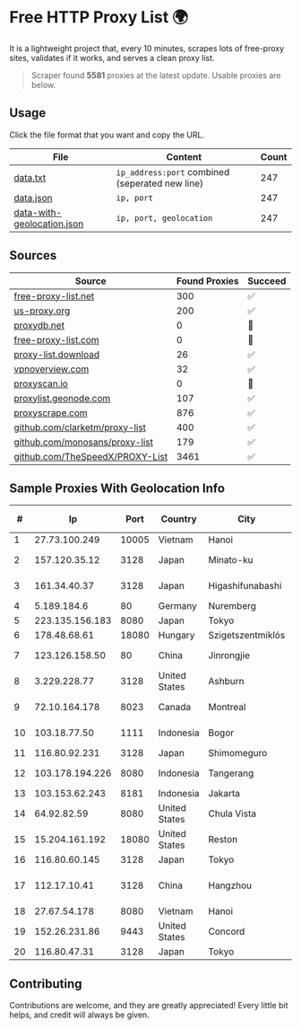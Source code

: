 
# Free HTTP Proxy List 🌍

It is a lightweight project that, every 10 minutes, scrapes lots of free-proxy sites, validates if it works, and serves a clean proxy list.


> Scraper found **5581** proxies at the latest update. Usable proxies are below.

## Usage

Click the file format that you want and copy the URL.


|File|Content|Count|
|----|-------|-----|
|[data.txt](https://raw.githubusercontent.com/themiralay/Proxy-List-World/master/data.txt)|`ip_address:port` combined (seperated new line)|247|
|[data.json](https://raw.githubusercontent.com/themiralay/Proxy-List-World/master/data.json)|`ip, port`|247|
|[data-with-geolocation.json](https://raw.githubusercontent.com/themiralay/Proxy-List-World/master/data-with-geolocation.json)|`ip, port, geolocation`|247|

## Sources

|Source|Found Proxies|Succeed|
|------|-------------|-------|
|[free-proxy-list.net](https://free-proxy-list.net)|300|✅|
|[us-proxy.org](https://www.us-proxy.org)|200|✅|
|[proxydb.net](http://proxydb.net)|0|🚫|
|[free-proxy-list.com](https://free-proxy-list.com/?page=&port=&type%5B%5D=http&type%5B%5D=https&up_time=0&search=Search)|0|🚫|
|[proxy-list.download](https://www.proxy-list.download/HTTP)|26|✅|
|[vpnoverview.com](https://vpnoverview.com/privacy/anonymous-browsing/free-proxy-servers)|32|✅|
|[proxyscan.io](https://www.proxyscan.io)|0|🚫|
|[proxylist.geonode.com](https://proxylist.geonode.com/api/proxy-list?limit=300&page=1&sort_by=lastChecked&sort_type=desc&protocols=http,https)|107|✅|
|[proxyscrape.com](https://api.proxyscrape.com/v2/?request=displayproxies&protocol=http&timeout=10000&country=all&ssl=all&anonymity=all)|876|✅|
|[github.com/clarketm/proxy-list](https://raw.githubusercontent.com/clarketm/proxy-list/master/proxy-list-raw.txt)|400|✅|
|[github.com/monosans/proxy-list](https://raw.githubusercontent.com/monosans/proxy-list/main/proxies/http.txt)|179|✅|
|[github.com/TheSpeedX/PROXY-List](https://raw.githubusercontent.com/TheSpeedX/PROXY-List/master/http.txt)|3461|✅|


## Sample Proxies With Geolocation Info

|#|Ip|Port|Country|City|Internet Service Provider|
|-|--|----|-------|----|-------------------------|
|1|27.73.100.249|10005|Vietnam|Hanoi|Newass2011xDSLHN|
|2|157.120.35.12|3128|Japan|Minato-ku|NTT PC Communications, Inc.|
|3|161.34.40.37|3128|Japan|Higashifunabashi|NTT PC Communications, Inc.|
|4|5.189.184.6|80|Germany|Nuremberg|Contabo GmbH|
|5|223.135.156.183|8080|Japan|Tokyo|So-net Corporation|
|6|178.48.68.61|18080|Hungary|Szigetszentmiklós|UPC|
|7|123.126.158.50|80|China|Jinrongjie|China Unicom Beijing Province Network|
|8|3.229.228.77|3128|United States|Ashburn|Amazon Technologies Inc.|
|9|72.10.164.178|8023|Canada|Montreal|GloboTech Communications|
|10|103.18.77.50|1111|Indonesia|Bogor|PT Usaha Adi Sanggoro|
|11|116.80.92.231|3128|Japan|Shimomeguro|InfoSphere|
|12|103.178.194.226|8080|Indonesia|Tangerang|PT Jaringan Keluarga Bersama|
|13|103.153.62.243|8181|Indonesia|Jakarta|IMEDIANET|
|14|64.92.82.59|8080|United States|Chula Vista|Momentum Telecom, Inc.|
|15|15.204.161.192|18080|United States|Reston|OVH SAS|
|16|116.80.60.145|3128|Japan|Tokyo|InfoSphere|
|17|112.17.10.41|3128|China|Hangzhou|China Mobile Communications Corporation|
|18|27.67.54.178|8080|Vietnam|Hanoi|Viettel Group|
|19|152.26.231.86|9443|United States|Concord|MCNC|
|20|116.80.47.31|3128|Japan|Tokyo|InfoSphere|



## Contributing

Contributions are welcome, and they are greatly appreciated! Every
little bit helps, and credit will always be given.

